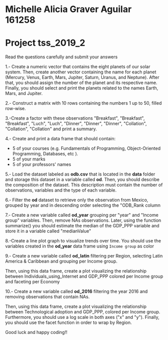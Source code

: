 # Michelle Alicia Graver Aguilar 161258

# Project tss_2019_2

Read the questions carefully and submit your answers

1.- Create a numeric vector that contains the eight planets of our solar system. Then, create another vector containing the name for each planet (Mercury, Venus, Earth, Mars, Jupiter, Saturn, Uranus, and Neptune). After that,  you should assign the number of the planet and its respective name. Finally, you should  select and print the planets related to the names Earth, Mars, and Jupiter.

2.- Construct a matrix with 10 rows containing the numbers 1 up to 50, filled row-wise.

3.-Create a factor with these observations "Breakfast", "Breakfast", "Breakfast", "Luch", "Luch", "Dinner", "Dinner", "Dinner", "Collation", "Collation", "Collation"  and print a summary.

4.- Create and print a data frame that should contain:
- 5 of your courses (e.g. Fundamentals of Programming, Object-Oriented Programming, Databases, etc ).
- 5 of your marks
- 5 of your professors' names


5.- Load the dataset labeled as **odb.csv** that is located in the **data** folder and storage this dataset in a variable called **od**.   Then, you should describe the composition of the dataset. This description must contain the number of  observations, variables and the type of each variable.


6.- Filter the **od** dataset to retrieve only the observation from Mexico, grouped by year and  in descending order selecting the  "ODB_Rank column

7.- Create a new variable called **od_year** grouping per "year"  and "Income group" variables. Then, remove  NAs observations. Later, using the function summarize() you should  estimate the median  of the GDP_PPP variable and store it in a variable called "medianValue"

8.-Create a line plot graph to visualize trends over time. You should use the variables created in the **od_year** data frame using `Income group` as color

9.- Create a new variable called **od_latin** filtering per Region, selecting Latin America & Caribbean and grouping per Income group. 

Then, using this data frame, create a plot visualizing the relationship between Individuals_using_Internet and GDP_PPP  colored per Income group and faceting per Economy


10.- Create a new variable called **od_2016** filtering the year 2016 and removing observations that contain NAs. 

Then, using this data frame, create a plot visualizing the relationship between Technological adoption and GDP_PPP,  colored per Income group. Furthermore,  you should use a log scale in both axes ("x" and "y"). Finally, you should use the facet function in order to wrap by Region.


Good luck and happy coding!!
